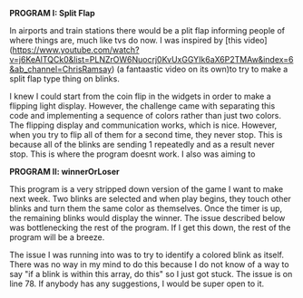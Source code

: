 **PROGRAM I: Split Flap**

In airports and train stations there would be a plit flap informing people of where things are, much like tvs do now. I was inspired by [this video] (https://www.youtube.com/watch?v=j6KeAlTQCk0&list=PLNZrOW6Nuocrj0KvUxGGYIk6aX6P2TMAw&index=6&ab_channel=ChrisRamsay) (a fantaastic video on its own)to try to make a split flap type thing on blinks.

I knew I could start from the coin flip in the widgets in order to make a flipping light display. However, the challenge came with separating this code and implementing a sequence of colors rather than just two colors. The flipping display and communication works, which is nice. However, when you try to flip all of them for a second time, they never stop. This is because all of the blinks are sending 1 repeatedly and as a result never stop. This is where the program doesnt work. I also was aiming to 


**PROGRAM II: winnerOrLoser**

This program is a very stripped down version of the game I want to make next week. Two blinks are selected and when play begins, they touch other blinks and turn them the same color as themselves. Once the timer is up, the remaining blinks would display the winner. The issue described below was bottlenecking the rest of the program. If I get this down, the rest of the program will be a breeze. 

The issue I was running into was to try to identify a colored blink as itself. There was no way in my mind to do this because I do not know of a way to say "if a blink is within this array, do this" so I just got stuck. The issue is on line 78. If anybody has any suggestions, I would be super open to it. 